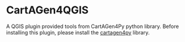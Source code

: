 # CartAGen4QGIS
A QGIS plugin provided tools from CartAGen4Py python library. Before installing this plugin, please install the [cartagen4py](https://pypi.org/project/cartagen4py/) library.